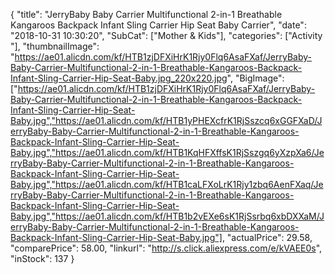 {
	"title": "JerryBaby Baby Carrier Multifunctional 2-in-1 Breathable Kangaroos Backpack Infant Sling Carrier Hip Seat Baby Carrier",
	"date": "2018-10-31 10:30:20",
	"SubCat": ["Mother & Kids"],
	"categories": ["Activity "],
	"thumbnailImage": "https://ae01.alicdn.com/kf/HTB1zjDFXiHrK1Rjy0Flq6AsaFXaf/JerryBaby-Baby-Carrier-Multifunctional-2-in-1-Breathable-Kangaroos-Backpack-Infant-Sling-Carrier-Hip-Seat-Baby.jpg_220x220.jpg",
	"BigImage": ["https://ae01.alicdn.com/kf/HTB1zjDFXiHrK1Rjy0Flq6AsaFXaf/JerryBaby-Baby-Carrier-Multifunctional-2-in-1-Breathable-Kangaroos-Backpack-Infant-Sling-Carrier-Hip-Seat-Baby.jpg","https://ae01.alicdn.com/kf/HTB1yPHEXcfrK1RjSszcq6xGGFXaD/JerryBaby-Baby-Carrier-Multifunctional-2-in-1-Breathable-Kangaroos-Backpack-Infant-Sling-Carrier-Hip-Seat-Baby.jpg","https://ae01.alicdn.com/kf/HTB1KqHFXffsK1RjSszgq6yXzpXa6/JerryBaby-Baby-Carrier-Multifunctional-2-in-1-Breathable-Kangaroos-Backpack-Infant-Sling-Carrier-Hip-Seat-Baby.jpg","https://ae01.alicdn.com/kf/HTB1caLFXoLrK1Rjy1zbq6AenFXaq/JerryBaby-Baby-Carrier-Multifunctional-2-in-1-Breathable-Kangaroos-Backpack-Infant-Sling-Carrier-Hip-Seat-Baby.jpg","https://ae01.alicdn.com/kf/HTB1b2vEXe6sK1RjSsrbq6xbDXXaM/JerryBaby-Baby-Carrier-Multifunctional-2-in-1-Breathable-Kangaroos-Backpack-Infant-Sling-Carrier-Hip-Seat-Baby.jpg"],
	"actualPrice": 29.58,
	"comparePrice": 58.00,
	"linkurl": "http://s.click.aliexpress.com/e/kVAEE0s",
	"inStock": 137
}
